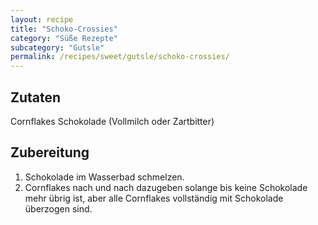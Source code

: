```yaml
---
layout: recipe
title: "Schoko-Crossies"
category: "Süße Rezepte"
subcategory: "Gutsle"
permalink: /recipes/sweet/gutsle/schoko-crossies/
---
```


## Zutaten
Cornflakes
Schokolade (Vollmilch oder Zartbitter)


## Zubereitung
1. Schokolade im Wasserbad schmelzen. 
2. Cornflakes nach und nach dazugeben solange bis keine Schokolade mehr übrig ist, aber alle Cornflakes vollständig mit Schokolade überzogen sind.
